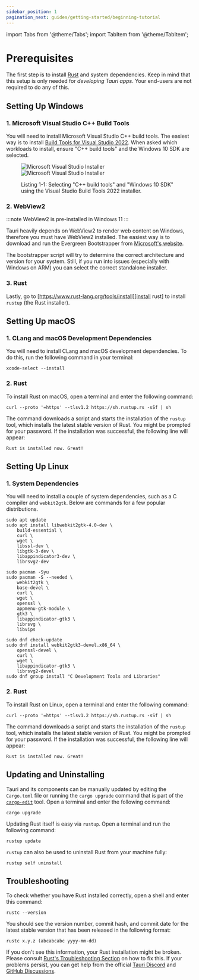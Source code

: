 ```yaml
---
sidebar_position: 1
pagination_next: guides/getting-started/beginning-tutorial
---
```


import Tabs from '@theme/Tabs';
import TabItem from '@theme/TabItem';

# Prerequisites

The first step is to install [Rust] and system dependencies. Keep in mind that this setup is only needed for _developing Tauri apps_. Your end-users are not required to do any of this.

## Setting Up Windows

### 1. Microsoft Visual Studio C++ Build Tools

You will need to install Microsoft Visual Studio C++ build tools. The easiest way is to install [Build Tools for Visual Studio 2022]. When asked which workloads to install, ensure "C++ build tools" and the Windows 10 SDK are selected.

<figure>

![Microsoft Visual Studio Installer](/img/guides/vs-installer-light.png#gh-light-mode-only)
![Microsoft Visual Studio Installer](/img/guides/vs-installer-dark.png#gh-dark-mode-only)

<figcaption>Listing 1-1: Selecting "C++ build tools" and "Windows 10 SDK" using the Visual Studio Build Tools 2022 installer.</figcaption>
</figure>

### 2. WebView2

:::note
WebView2 is pre-installed in Windows 11
:::

Tauri heavily depends on WebView2 to render web content on Windows, therefore you must have WebView2 installed. The easiest way is to download and run the Evergreen Bootstrapper from [Microsoft's website][download webview2].

The bootstrapper script will try to determine the correct architecture and version for your system. Still, if you run into issues (especially with Windows on ARM) you can select the correct standalone installer.

### 3. Rust

Lastly, go to [https://www.rust-lang.org/tools/install][install rust] to install `rustup` (the Rust installer).

## Setting Up macOS

### 1. CLang and macOS Development Dependencies

You will need to install CLang and macOS development dependencies. To do this, run the following command in your terminal:

```console
xcode-select --install
```

### 2. Rust

To install Rust on macOS, open a terminal and enter the following command:

```console
curl --proto '=https' --tlsv1.2 https://sh.rustup.rs -sSf | sh
```

The command downloads a script and starts the installation of the `rustup` tool, which installs the latest stable version of Rust. You might be prompted for your password. If the installation was
successful, the following line will appear:

```text
Rust is installed now. Great!
```

## Setting Up Linux

### 1. System Dependencies

You will need to install a couple of system dependencies, such as a C compiler and `webkit2gtk`. Below are commands for a few popular distributions.

<Tabs>
  <TabItem value="debian" label="Debian" default>

```console
sudo apt update
sudo apt install libwebkit2gtk-4.0-dev \
    build-essential \
    curl \
    wget \
    libssl-dev \
    libgtk-3-dev \
    libappindicator3-dev \
    librsvg2-dev
```

  </TabItem>
  <TabItem value="arch" label="Arch">

```console
sudo pacman -Syu
sudo pacman -S --needed \
    webkit2gtk \
    base-devel \
    curl \
    wget \
    openssl \
    appmenu-gtk-module \
    gtk3 \
    libappindicator-gtk3 \
    librsvg \
    libvips
```

  </TabItem>
  <TabItem value="fedora" label="Fedora">

```console
sudo dnf check-update
sudo dnf install webkit2gtk3-devel.x86_64 \
    openssl-devel \
    curl \
    wget \
    libappindicator-gtk3 \
    librsvg2-devel
sudo dnf group install "C Development Tools and Libraries"
```

  </TabItem>
</Tabs>

### 2. Rust

To install Rust on Linux, open a terminal and enter the following command:

```console
curl --proto '=https' --tlsv1.2 https://sh.rustup.rs -sSf | sh
```

The command downloads a script and starts the installation of the `rustup` tool, which installs the latest stable version of Rust. You might be prompted for your password. If the installation was successful, the following line will appear:

```text
Rust is installed now. Great!
```

## Updating and Uninstalling

Tauri and its components can be manually updated by editing the `Cargo.toml` file or running the `cargo upgrade` command that is part of the [`cargo-edit`] tool. Open a terminal and enter the following command:

```console
cargo upgrade
```

Updating Rust itself is easy via `rustup`. Open a terminal and run the following command:

```console
rustup update
```

`rustup` can also be used to uninstall Rust from your machine fully:

```console
rustup self uninstall
```

## Troubleshooting

To check whether you have Rust installed correctly, open a shell and enter this command:

```console
rustc --version
```

You should see the version number, commit hash, and commit date for the latest stable version that has been released in the following format:

```text
rustc x.y.z (abcabcabc yyyy-mm-dd)
```

If you don't see this information, your Rust installation might be broken. Please consult [Rust's Troubleshooting Section] on how to fix this. If your problems persist, you can get help from the official [Tauri Discord] and [GitHub Discussions].

[rust]: https://www.rust-lang.org
[install rust]: https://www.rust-lang.org/tools/install
[build tools for visual studio 2022]: https://visualstudio.microsoft.com/visual-cpp-build-tools/
[`cargo-edit`]: https://github.com/killercup/cargo-edit
[rust's troubleshooting section]: https://doc.rust-lang.org/book/ch01-01-installation.html#troubleshooting
[tauri discord]: https://discord.com/invite/tauri-apps
[github discussions]: https://github.com/tauri-apps/tauri/discussions
[download webview2]: https://developer.microsoft.com/en-us/microsoft-edge/webview2/#download-section
